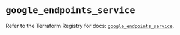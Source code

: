 # `google_endpoints_service`

Refer to the Terraform Registry for docs: [`google_endpoints_service`](https://registry.terraform.io/providers/hashicorp/google-beta/5.20.0/docs/resources/google_endpoints_service).
